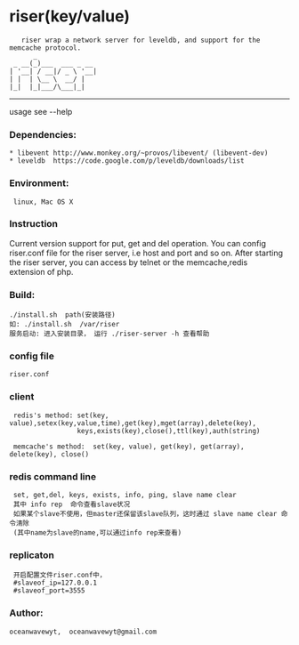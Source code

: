 riser(key/value)
==================
       riser wrap a network server for leveldb, and support for the memcache protocol.
	      _               
	 _ __(_)___  ___ _ __ 
	| '__| / __|/ _ \ '__|
	| |  | \__ \  __/ |   
	|_|  |_|___/\___|_|   

--------------	                      
usage see --help

### Dependencies:
    * libevent http://www.monkey.org/~provos/libevent/ (libevent-dev)
    * leveldb  https://code.google.com/p/leveldb/downloads/list

### Environment:
     linux, Mac OS X

### Instruction
  Current version support for put, get 
  and del operation. You can config riser.conf 
  file for the riser server, i.e host and port 
  and so on. After starting the riser server, 
  you can access by telnet or the memcache,redis  
  extension of php.

### Build:
    ./install.sh  path(安装路径)
    如: ./install.sh  /var/riser
    服务启动: 进入安装目录， 运行 ./riser-server -h 查看帮助

### config file
    riser.conf
    
### client
     redis's method: set(key, value),setex(key,value,time),get(key),mget(array),delete(key),
                     keys,exists(key),close(),ttl(key),auth(string)
     
     memcache's method:  set(key, value), get(key), get(array), delete(key), close()
     
### redis command line
     set, get,del, keys, exists, info, ping, slave name clear
     其中 info rep  命令查看slave状况   
     如果某个slave不使用，但master还保留该slave队列，这时通过 slave name clear 命令清除
     (其中name为slave的name,可以通过info rep来查看)
	
### replicaton
     开启配置文件riser.conf中，
     #slaveof_ip=127.0.0.1
     #slaveof_port=3555
     
### Author:
    oceanwavewyt,  oceanwavewyt@gmail.com


